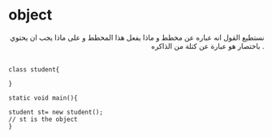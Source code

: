 #  object
<div dir=rtl>
نستطيع القول انه عباره عن مخطط و ماذا يفعل هذا المخطط و على ماذا يجب ان يحتوي . باختصار هو عبارة عن كتلة من الذاكره
</div>
<br>

```
class student{

}

static void main(){

student st= new student();
// st is the object
}
```
